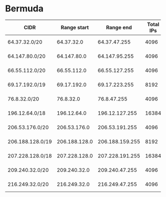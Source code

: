 # Bermuda

CIDR               | Range start     | Range end       | Total IPs  | Assign date | Owner
------------------ | --------------- | --------------- | ---------- | ----------- | -----
64.37.32.0/20      | 64.37.32.0      | 64.37.47.255    | 4096       | 2010-12-07  | 
64.147.80.0/20     | 64.147.80.0     | 64.147.95.255   | 4096       | 2010-03-03  | 
66.55.112.0/20     | 66.55.112.0     | 66.55.127.255   | 4096       | 2003-07-08  | 
69.17.192.0/19     | 69.17.192.0     | 69.17.223.255   | 8192       | 2004-02-09  | 
76.8.32.0/20       | 76.8.32.0       | 76.8.47.255     | 4096       | 2007-02-23  | 
196.12.64.0/18     | 196.12.64.0     | 196.12.127.255  | 16384      | 1994-07-11  | 
206.53.176.0/20    | 206.53.176.0    | 206.53.191.255  | 4096       | 2004-10-28  | 
206.188.128.0/19   | 206.188.128.0   | 206.188.159.255 | 8192       | 2005-07-19  | 
207.228.128.0/18   | 207.228.128.0   | 207.228.191.255 | 16384      | 1996-10-30  | 
209.240.32.0/20    | 209.240.32.0    | 209.240.47.255  | 4096       | 2004-06-09  | 
216.249.32.0/20    | 216.249.32.0    | 216.249.47.255  | 4096       | 2001-01-10  | 
